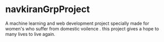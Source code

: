 # navkiranGrpProject
A machine learning and web development project specially made for women's who suffer from domestic voilence . this project gives a hope to many lives to live again.
